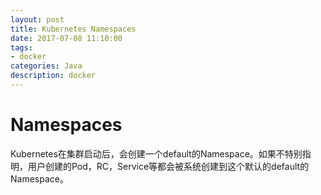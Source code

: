 ```yaml
---
layout: post
title: Kubernetes Namespaces
date: 2017-07-08 11:10:00
tags:
- docker
categories: Java
description: docker
---
```


# Namespaces
Kubernetes在集群启动后，会创建一个default的Namespace。如果不特别指明，用户创建的Pod，RC，Service等都会被系统创建到这个默认的default的Namespace。


